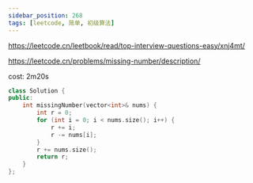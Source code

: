 ```yaml
---
sidebar_position: 268
tags: [leetcode, 简单, 初级算法]
---
```


https://leetcode.cn/leetbook/read/top-interview-questions-easy/xnj4mt/

https://leetcode.cn/problems/missing-number/description/

cost: 2m20s

```cpp
class Solution {
public:
    int missingNumber(vector<int>& nums) {
        int r = 0;
        for (int i = 0; i < nums.size(); i++) {
            r += i;
            r -= nums[i];
        }
        r += nums.size();
        return r;
    }
};
```

